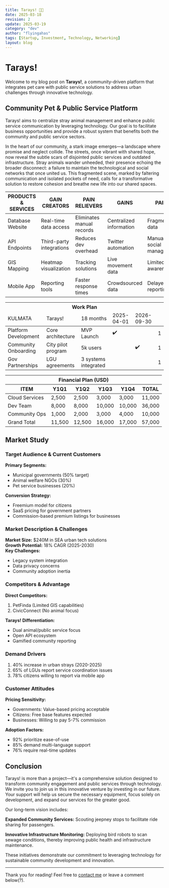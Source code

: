 ```yaml
---
title: Tarays! 🐶😸
date: 2025-03-18
revision: 2
update: 2025-03-19
category: "dev"
author: "flyingahas"
tags: [Startup, Investment, Technology, Networking]
layout: blog
---
```


# Tarays!

Welcome to my blog post on **Tarays!**, a community-driven platform that integrates pet care with public service solutions to address urban challenges through innovative technology.

## Community Pet & Public Service Platform

Tarays! aims to centralize stray animal management and enhance public service communication by leveraging technology. Our goal is to facilitate business opportunities and provide a robust system that benefits both the community and public service sectors.

In the heart of our community, a stark image emerges—a landscape where promise and neglect collide. The streets, once vibrant with shared hope, now reveal the subtle scars of disjointed public services and outdated infrastructure. Stray animals wander unheeded, their presence echoing the broader disconnect: a failure to maintain the technological and social networks that once united us. This fragmented scene, marked by faltering communication and isolated pockets of need, calls for a transformative solution to restore cohesion and breathe new life into our shared spaces.

<div class="markdown-table">

<table>
  <thead>
    <tr>
      <th>PRODUCTS & SERVICES</th>
      <th>GAIN CREATORS</th>
      <th>PAIN RELIEVERS</th>
      <th>GAINS</th>
      <th>PAINS</th>
      <th>JOBS TO BE DONE</th>
    </tr>
  </thead>
  <tbody>
    <tr>
      <td data-label="Products & Services">Database Website</td>
      <td data-label="Gain Creators">Real-time data access</td>
      <td data-label="Pain Relievers">Eliminates manual records</td>
      <td data-label="Gains">Centralized information</td>
      <td data-label="Pains">Fragmented data</td>
      <td data-label="Jobs">Create unified registry</td>
    </tr>
    <tr>
      <td data-label="Products & Services">API Endpoints</td>
      <td data-label="Gain Creators">Third-party integrations</td>
      <td data-label="Pain Relievers">Reduces dev overhead</td>
      <td data-label="Gains">Twitter automation</td>
      <td data-label="Pains">Manual social management</td>
      <td data-label="Jobs">Enable partnerships</td>
    </tr>
    <tr>
      <td data-label="Products & Services">GIS Mapping</td>
      <td data-label="Gain Creators">Heatmap visualization</td>
      <td data-label="Pain Relievers">Tracking solutions</td>
      <td data-label="Gains">Live movement data</td>
      <td data-label="Pains">Limited awareness</td>
      <td data-label="Jobs">Optimize resources</td>
    </tr>
    <tr>
      <td data-label="Products & Services">Mobile App</td>
      <td data-label="Gain Creators">Reporting tools</td>
      <td data-label="Pain Relievers">Faster response times</td>
      <td data-label="Gains">Crowdsourced data</td>
      <td data-label="Pains">Delayed reporting</td>
      <td data-label="Jobs">Empower citizens</td>
    </tr>
  </tbody>
</table>

</div>

<div class="markdown-table">

<table>
  <thead>
    <tr>
      <th colspan="6">Work Plan</th>
    </tr>
    <tr>
      <td data-label="Startup Name">KULMATA</td>
      <td data-label="Project Title">Tarays!</td>
      <td data-label="Duration">18 months</td>
      <td data-label="Start Date">2025-04-01</td>
      <td data-label="End Date">2026-09-30</td>
    </tr>
  </thead>
  <tbody>
    <tr>
      <td data-label="Objective">Platform Development</td>
      <td data-label="Activities">Core architecture</td>
      <td data-label="Accomplishments">MVP Launch</td>
      <td data-label="Y1Q1">✔️</td>
      <td data-label="Y1Q2"></td>
      <td data-label="Total">1</td>
    </tr>
    <tr>
      <td data-label="Objective">Community Onboarding</td>
      <td data-label="Activities">City pilot program</td>
      <td data-label="Accomplishments">5k users</td>
      <td data-label="Y1Q1"></td>
      <td data-label="Y1Q2">✔️</td>
      <td data-label="Total">1</td>
    </tr>
    <tr>
      <td data-label="Objective">Gov Partnerships</td>
      <td data-label="Activities">LGU agreements</td>
      <td data-label="Accomplishments">3 systems integrated</td>
      <td data-label="Y1Q1"></td>
      <td data-label="Y1Q2"></td>
      <td data-label="Total">1</td>
    </tr>
  </tbody>
</table>

</div>

<div class="markdown-table">

<table>
  <thead>
    <tr>
      <th colspan="6">Financial Plan (USD)</th>
    </tr>
    <tr>
      <th>ITEM</th>
      <th>Y1Q1</th>
      <th>Y1Q2</th>
      <th>Y1Q3</th>
      <th>Y1Q4</th>
      <th>TOTAL</th>
    </tr>
  </thead>
  <tbody>
    <tr>
      <td data-label="Item">Cloud Services</td>
      <td data-label="Y1Q1">2,500</td>
      <td data-label="Y1Q2">2,500</td>
      <td data-label="Y1Q3">3,000</td>
      <td data-label="Y1Q4">3,000</td>
      <td data-label="Total">11,000</td>
    </tr>
    <tr>
      <td data-label="Item">Dev Team</td>
      <td data-label="Y1Q1">8,000</td>
      <td data-label="Y1Q2">8,000</td>
      <td data-label="Y1Q3">10,000</td>
      <td data-label="Y1Q4">10,000</td>
      <td data-label="Total">36,000</td>
    </tr>
    <tr>
      <td data-label="Item">Community Ops</td>
      <td data-label="Y1Q1">1,000</td>
      <td data-label="Y1Q2">2,000</td>
      <td data-label="Y1Q3">3,000</td>
      <td data-label="Y1Q4">4,000</td>
      <td data-label="Total">10,000</td>
    </tr>
    <tr>
      <td data-label="Item">Grand Total</td>
      <td data-label="Y1Q1">11,500</td>
      <td data-label="Y1Q2">12,500</td>
      <td data-label="Y1Q3">16,000</td>
      <td data-label="Y1Q4">17,000</td>
      <td data-label="Total">57,000</td>
    </tr>
  </tbody>
</table>

</div>

## Market Study

### Target Audience & Current Customers
**Primary Segments:**
- Municipal governments (50% target)
- Animal welfare NGOs (30%)
- Pet service businesses (20%)

**Conversion Strategy:**
- Freemium model for citizens
- SaaS pricing for government partners
- Commission-based premium listings for businesses

### Market Description & Challenges
**Market Size:** $240M in SEA urban tech solutions  
**Growth Potential:** 18% CAGR (2025-2030)  
**Key Challenges:**
- Legacy system integration
- Data privacy concerns
- Community adoption inertia

### Competitors & Advantage
**Direct Competitors:**
1. PetFinda (Limited GIS capabilities)
2. CivicConnect (No animal focus)

**Tarays! Differentiation:**
- Dual animal/public service focus
- Open API ecosystem
- Gamified community reporting

### Demand Drivers
1. 40% increase in urban strays (2020-2025)
2. 65% of LGUs report service coordination issues
3. 78% citizens willing to report via mobile app

### Customer Attitudes
**Pricing Sensitivity:**
- Governments: Value-based pricing acceptable
- Citizens: Free base features expected
- Businesses: Willing to pay 5-7% commission

**Adoption Factors:**
- 92% prioritize ease-of-use
- 85% demand multi-language support
- 76% require real-time updates

## Conclusion

Tarays! is more than a project—it's a comprehensive solution designed to transform community engagement and public services through technology. We invite you to join us in this innovative venture by investing in our future. Your support will help us secure the necessary equipment, focus solely on development, and expand our services for the greater good.

Our long-term vision includes:

**Expanded Community Services:** Scouting jeepney stops to facilitate ride sharing for passengers.

**Innovative Infrastructure Monitoring:** Deploying bird robots to scan sewage conditions, thereby improving public health and infrastructure maintenance.

These initiatives demonstrate our commitment to leveraging technology for sustainable community development and innovation.

---

Thank you for reading! Feel free to [contact me](mailto:flyingahas@kulmata.com) or leave a comment below(?).


